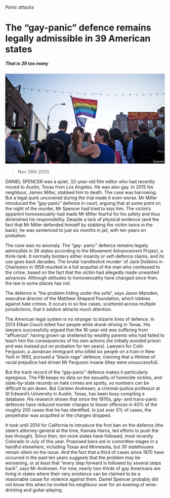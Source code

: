 ###### Panic attacks

# The “gay-panic” defence remains legally admissible in 39 American states 

##### That is 39 too many 

![image](images/20201128_USP002_0.jpg) 

> Nov 28th 2020 

DANIEL SPENCER was a quiet, 32-year-old film editor who had recently moved to Austin, Texas from Los Angeles. He was also gay. In 2015 his neighbour, James Miller, stabbed him to death. The case was harrowing. But a legal quirk uncovered during the trial made it even worse. Mr Miller introduced the “gay-panic” defence in court, arguing that at some point on the night of the murder, Mr Spencer had tried to kiss him. The victim’s apparent homosexuality had made Mr Miller fearful for his safety and thus diminished his responsibility. Despite a lack of physical evidence (and the fact that Mr Miller defended himself by stabbing the victim twice in the back), he was sentenced to just six months in jail, with ten years on probation. 

The case was no anomaly. The “gay- panic” defence remains legally admissible in 39 states according to the Movement Advancement Project, a think-tank. It normally bolsters either insanity or self-defence claims, and its use goes back decades. The brutal ‘candlestick murder’ of Jack Dobbins in Charleston in 1958 resulted in a full acquittal of the man who confessed to the crime, based on the fact that the victim had allegedly made unwanted advances. Although attitudes to homosexuality have changed since then, the law in some places has not.


The defence is “the problem hiding under the sofa”, says Jason Marsden, executive director of the Matthew Shepard Foundation, which lobbies against hate crimes. It occurs in so few cases, scattered across multiple jurisdictions, that it seldom attracts much attention.

The American legal system is no stranger to bizarre lines of defence. In 2013 Ethan Couch killed four people while drunk-driving in Texas. His lawyers successfully argued that the 16-year-old was suffering from “affluenza”, having grown up sheltered by wealthy parents who had failed to teach him the consequences of his own actions (he initially avoided prison and was instead put on probation for ten years). Lawyers for Colin Ferguson, a Jamaican immigrant who killed six people on a train in New York in 1993, pursued a “black-rage” defence, claiming that a lifetime of racial prejudice had driven Mr Ferguson insane (they were unsuccessful).

But the track record of the “gay-panic” defence makes it particularly egregious. The FBI keeps no data on the sexuality of homicide victims, and state-by-state records on hate crimes are spotty, so numbers can be difficult to pin down. But Carsten Andresen, a criminal-justice professor at St Edward’s University in Austin, Texas, has been busy compiling a database. His research shows that since the 1970s, gay- and trans-panic defences have reduced murder charges to lesser offences in 40% of the roughly 200 cases that he has identified. In just over 5% of cases, the perpetrator was acquitted or the charges dropped. 

It took until 2014 for California to introduce the first ban on the defence (the state’s attorney-general at the time, Kamala Harris, led efforts to push the ban through). Since then, ten more states have followed, most recently Colorado in July of this year. Proposed bans are in committee stages in a handful elsewhere, including Texas and Minnesota, but 30 statehouses remain silent on the issue. And the fact that a third of cases since 1970 have occurred in the past ten years suggests that the problem may be worsening, or at least that “every step forward is followed by several steps back”, says Mr Andresen. For now, nearly two-thirds of gay Americans are living in states where their very existence can be claimed to be a reasonable cause for violence against them. Daniel Spencer probably did not know this when he invited his neighbour over for an evening of wine-drinking and guitar-playing.

